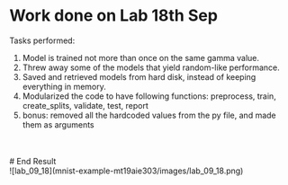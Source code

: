 # Work done on Lab 18th Sep

Tasks performed:

1. Model is trained not more than once on the same gamma value.
2. Threw away some of the models that yield random-like performance.
3. Saved and retrieved models from hard disk, instead of keeping everything in memory.
4. Modularized the code to have following functions: preprocess, train, create_splits, validate, test, report
5. bonus: removed all the hardcoded values from the py file, and made them as arguments

<br/>
<br/>
# End Result<br/>
![lab_09_18](mnist-example-mt19aie303/images/lab_09_18.png)
